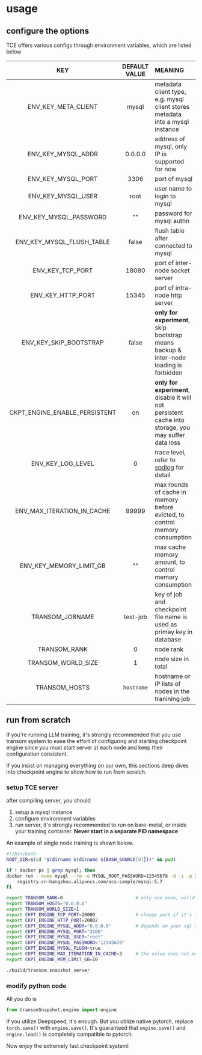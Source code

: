 # usage

## configure the options

TCE offers various configs through environment variables, which are listed below

| KEY | DEFAULT VALUE | MEANING |
| :-----: | :----: | :---- |
| ENV_KEY_META_CLIENT | mysql | metadata client type, e.g. mysql client stores metadata into a mysql instance |
| ENV_KEY_MYSQL_ADDR | 0.0.0.0 | address of mysql, only IP is supported for now |
| ENV_KEY_MYSQL_PORT | 3306 | port of mysql |
| ENV_KEY_MYSQL_USER | root | user name to login to mysql |
| ENV_KEY_MYSQL_PASSWORD | "" | password for mysql authn |
| ENV_KEY_MYSQL_FLUSH_TABLE | false | flush table after connected to mysql |
| ENV_KEY_TCP_PORT | 18080 | port of inter-node socket server |
| ENV_KEY_HTTP_PORT | 15345 | port of intra-node http server |
| ENV_KEY_SKIP_BOOTSTRAP | false | **only for experiment**, skip bootstrap means backup & inter-node loading is forbidden |
| CKPT_ENGINE_ENABLE_PERSISTENT | on | **only for experiment**, disable it will not persistent cache into storage, you may suffer data loss |
| ENV_KEY_LOG_LEVEL | 0 | trace level, refer to [spdlog](https://github.com/gabime/spdlog) for detail |
| ENV_MAX_ITERATION_IN_CACHE | 99999 | max rounds of cache in memory before evicted, to control memory consumption |
| ENV_KEY_MEMORY_LIMIT_GB | "" | max cache memory amount, to control memory consumption |
| TRANSOM_JOBNAME | test-job | key of job and checkpoint file name is used as primay key in database |
| TRANSOM_RANK | 0 | node rank |
| TRANSOM_WORLD_SIZE | 1 | node size in total |
| TRANSOM_HOSTS | `hostname` | hostname or IP lists of nodes in the tranining job |

## run from scratch

If you're running LLM training, it's strongly recommended that you use transom system to ease the effort of configuring and starting checkpoint engine since you must start server at each node and keep their configuration consistent.

If you insist on managing everything on our own, this sections deep dives into checkpoint engine to show how to run from scratch.

### setup TCE server

after compiling server, you should

1. setup a mysql instance
2. configure environment variables
3. run server, it's strongly recommended to run on bare-metal, or inside your training container. **Never start in a separate PID namespace**

An example of single node training is shown below.

```bash
#!/bin/bash
ROOT_DIR=$(cd "$(dirname $(dirname ${BASH_SOURCE[0]}))" && pwd)

if ! docker ps | grep mysql; then
docker run --name mysql --rm -e MYSQL_ROOT_PASSWORD=12345678 -d -i -p 3306:3306 \
    registry.cn-hangzhou.aliyuncs.com/acs-sample/mysql:5.7
fi

export TRANSOM_RANK=0                           # only one node, world size is 1, rank is 0
export TRANSOM_HOSTS="0.0.0.0"
export TRANSOM_WORLD_SIZE=1
export CKPT_ENGINE_TCP_PORT=20000               # change port if it's in-use
export CKPT_ENGINE_HTTP_PORT=20002
export CKPT_ENGINE_MYSQL_ADDR="0.0.0.0"         # depends on your sql config
export CKPT_ENGINE_MYSQL_PORT="3306"
export CKPT_ENGINE_MYSQL_USER="root"
export CKPT_ENGINE_MYSQL_PASSWORD="12345678"
export CKPT_ENGINE_MYSQL_FLUSH=true
export CKPT_ENGINE_MAX_ITERATION_IN_CACHE=3     # the value does not matter, just an example
export CKPT_ENGINE_MEM_LIMIT_GB=10

./build/transom_snapshot_server
```

### modify python code

All you do is

```python
from transomSnapshot.engine import engine
```

If you utilize Deepspeed, it's enough. But you utilize native pytorch, replace `torch.save()` with `engine.save()`. It's guaranteed that `engine.save()` and `engine.load()` is completely compatible to pytorch.

Now enjoy the extremely fast checkpoint system!